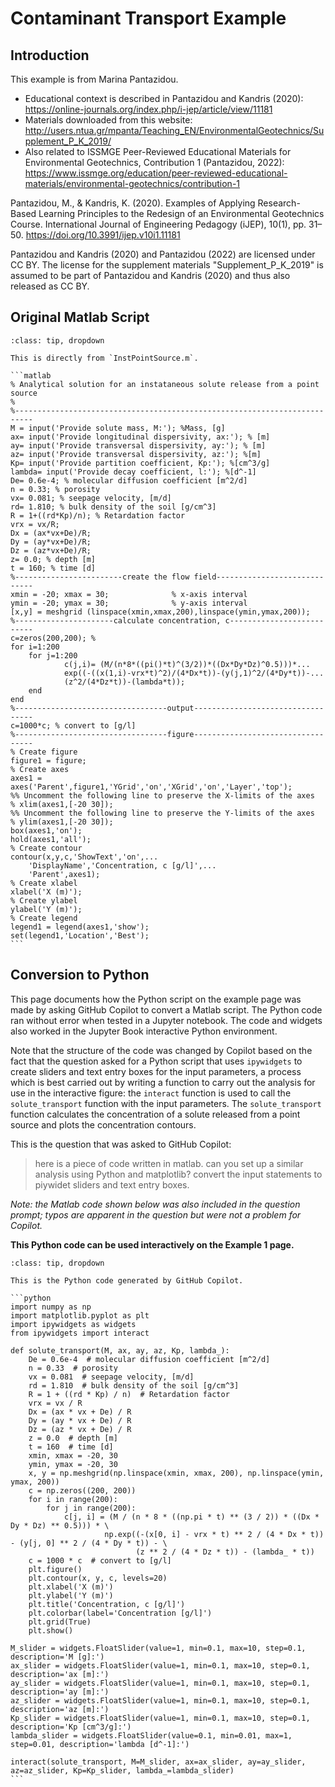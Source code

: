 # Contaminant Transport Example

## Introduction

This example is from Marina Pantazidou.
- Educational context is described in Pantazidou and Kandris (2020): https://online-journals.org/index.php/i-jep/article/view/11181
- Materials downloaded from this website: http://users.ntua.gr/mpanta/Teaching_EN/EnvironmentalGeotechnics/Supplement_P_K_2019/
- Also related to ISSMGE Peer-Reviewed Educational Materials for Environmental Geotechnics, Contribution 1 (Pantazidou, 2022): https://www.issmge.org/education/peer-reviewed-educational-materials/environmental-geotechnics/contribution-1


Pantazidou, M., & Kandris, K. (2020). Examples of Applying Research-Based Learning Principles to the Redesign of an Environmental Geotechnics Course. International Journal of Engineering Pedagogy (iJEP), 10(1), pp. 31–50. https://doi.org/10.3991/ijep.v10i1.11181

Pantazidou and Kandris (2020) and Pantazidou (2022) are licensed under CC BY. The license for the supplement materials "Supplement_P_K_2019" is assumed to be part of Pantazidou and Kandris (2020) and thus also released as CC BY.

## 

## Original Matlab Script

````{admonition} Original Matlab code
:class: tip, dropdown

This is directly from `InstPointSource.m`.

```matlab
% Analytical solution for an instataneous solute release from a point source               
%
%--------------------------------------------------------------------------
M = input('Provide solute mass, M:'); %Mass, [g]
ax= input('Provide longitudinal dispersivity, ax:'); % [m]
ay= input('Provide transversal dispersivity, ay:'); % [m]
az= input('Provide transversal dispersivity, az:'); %[m]
Kp= input('Provide partition coefficient, Kp:'); %[cm^3/g]
lambda= input('Provide decay coefficient, l:'); %[d^-1]
De= 0.6e-4; % molecular diffusion coefficient [m^2/d]
n = 0.33; % porosity
vx= 0.081; % seepage velocity, [m/d]
rd= 1.810; % bulk density of the soil [g/cm^3]
R = 1+((rd*Kp)/n); % Retardation factor
vrx = vx/R;
Dx = (ax*vx+De)/R;
Dy = (ay*vx+De)/R;
Dz = (az*vx+De)/R;
z= 0.0; % depth [m]
t = 160; % time [d]
%------------------------create the flow field-----------------------------
xmin = -20; xmax = 30;              % x-axis interval
ymin = -20; ymax = 30;              % y-axis interval
[x,y] = meshgrid (linspace(xmin,xmax,200),linspace(ymin,ymax,200));
%----------------------calculate concentration, c--------------------------
c=zeros(200,200); %
for i=1:200
    for j=1:200
            c(j,i)= (M/(n*8*((pi()*t)^(3/2))*((Dx*Dy*Dz)^0.5)))*...
            exp((-((x(1,i)-vrx*t)^2)/(4*Dx*t))-(y(j,1)^2/(4*Dy*t))-...
            (z^2/(4*Dz*t))-(lambda*t));
    end
end
%----------------------------------output----------------------------------
c=1000*c; % convert to [g/l]
%----------------------------------figure----------------------------------
% Create figure
figure1 = figure;
% Create axes
axes1 = axes('Parent',figure1,'YGrid','on','XGrid','on','Layer','top');
%% Uncomment the following line to preserve the X-limits of the axes
% xlim(axes1,[-20 30]);
%% Uncomment the following line to preserve the Y-limits of the axes
% ylim(axes1,[-20 30]);
box(axes1,'on');
hold(axes1,'all');
% Create contour
contour(x,y,c,'ShowText','on',...
    'DisplayName','Concentration, c [g/l]',...
    'Parent',axes1);
% Create xlabel
xlabel('X (m)');
% Create ylabel
ylabel('Y (m)');
% Create legend
legend1 = legend(axes1,'show');
set(legend1,'Location','Best');
```

````

## Conversion to Python

This page documents how the Python script on the example page was made by asking GitHub Copilot to convert a Matlab script. The Python code ran without error when tested in a Jupyter notebook. The code and widgets also worked in the Jupyter Book interactive Python environment.

Note that the structure of the code was changed by Copilot based on the fact that the question asked for a Python script that uses `ipywidgets` to create sliders and text entry boxes for the input parameters, a process which is best carried out by writing a function to carry out the analysis for use in the interactive figure: the `interact` function is used to call the `solute_transport` function with the input parameters. The `solute_transport` function calculates the concentration of a solute released from a point source and plots the concentration contours.


This is the question that was asked to GitHub Copilot:
> here is a piece of code written in matlab. can you set up a similar analysis using Python and matplotlib? convert the input statements to piywidet sliders and text entry boxes.

_Note: the Matlab code shown below was also included in the question prompt; typos are apparent in the question but were not a problem for Copilot._

**This Python code can be used interactively on the Example 1 page.**

````{admonition} Python code generated by GitHub Copilot
:class: tip, dropdown

This is the Python code generated by GitHub Copilot.

```python
import numpy as np
import matplotlib.pyplot as plt
import ipywidgets as widgets
from ipywidgets import interact

def solute_transport(M, ax, ay, az, Kp, lambda_):
    De = 0.6e-4  # molecular diffusion coefficient [m^2/d]
    n = 0.33  # porosity
    vx = 0.081  # seepage velocity, [m/d]
    rd = 1.810  # bulk density of the soil [g/cm^3]
    R = 1 + ((rd * Kp) / n)  # Retardation factor
    vrx = vx / R
    Dx = (ax * vx + De) / R
    Dy = (ay * vx + De) / R
    Dz = (az * vx + De) / R
    z = 0.0  # depth [m]
    t = 160  # time [d]
    xmin, xmax = -20, 30
    ymin, ymax = -20, 30
    x, y = np.meshgrid(np.linspace(xmin, xmax, 200), np.linspace(ymin, ymax, 200))
    c = np.zeros((200, 200))
    for i in range(200):
        for j in range(200):
            c[j, i] = (M / (n * 8 * ((np.pi * t) ** (3 / 2)) * ((Dx * Dy * Dz) ** 0.5))) * \
                     np.exp((-(x[0, i] - vrx * t) ** 2 / (4 * Dx * t)) - (y[j, 0] ** 2 / (4 * Dy * t)) - \
                            (z ** 2 / (4 * Dz * t)) - (lambda_ * t))
    c = 1000 * c  # convert to [g/l]
    plt.figure()
    plt.contour(x, y, c, levels=20)
    plt.xlabel('X (m)')
    plt.ylabel('Y (m)')
    plt.title('Concentration, c [g/l]')
    plt.colorbar(label='Concentration [g/l]')
    plt.grid(True)
    plt.show()

M_slider = widgets.FloatSlider(value=1, min=0.1, max=10, step=0.1, description='M [g]:')
ax_slider = widgets.FloatSlider(value=1, min=0.1, max=10, step=0.1, description='ax [m]:')
ay_slider = widgets.FloatSlider(value=1, min=0.1, max=10, step=0.1, description='ay [m]:')
az_slider = widgets.FloatSlider(value=1, min=0.1, max=10, step=0.1, description='az [m]:')
Kp_slider = widgets.FloatSlider(value=1, min=0.1, max=10, step=0.1, description='Kp [cm^3/g]:')
lambda_slider = widgets.FloatSlider(value=0.1, min=0.01, max=1, step=0.01, description='lambda [d^-1]:')

interact(solute_transport, M=M_slider, ax=ax_slider, ay=ay_slider, az=az_slider, Kp=Kp_slider, lambda_=lambda_slider)
```

````

